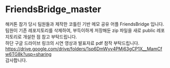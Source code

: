 # FriendsBridge_master

해커톤 참가 당시 팀원들과 제작한 코틀린 기반 메모 공유 어플 FriendsBridge 입니다.  
팀원이 기존 레포지토리를 삭제하여, 부득이하게 저장해둔 zip 파일을 새로 public 레포지토리로 개설한 점 참고 부탁드립니다.  
하단 구글 드라이브 링크의 시연 영상과 발표자료 pdf 참작 부탁드립니다.  
https://drive.google.com/drive/folders/1sp6DmWyv4PMj63gCP1X__MamCfw6TG8k?usp=sharing  
감사합니다. 
